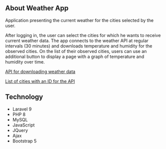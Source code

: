 ## About Weather App

Application presenting the current weather for the cities selected by the user.

After logging in, the user can select the cities for which he wants to receive current weather data. The app connects to the weather API at regular intervals (30 minutes) and downloads temperature and humidity for the observed cities. On the list of their observed cities, users can use an additional button to display a page with a graph of temperature and humidity over time.

 [API for downloading weather data](https://openweathermap.org/current)

 [List of cities with an ID for the API](http://bulk.openweathermap.org/sample/city.list.json.gz)


## Technology

- Laravel 9
- PHP 8
- MySQL
- JavaScript
- JQuery
- Ajax
- Bootstrap 5
